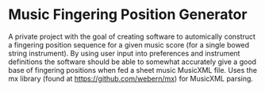 # Music Fingering Position Generator

A private project with the goal of creating software to automically construct a fingering position sequence for a given
music score (for a single bowed string instrument). By using user input into preferences and 
instrument definitions the software should be able to somewhat accurately give a good base of
fingering positions when fed a sheet music MusicXML file. Uses the mx library (found at
https://github.com/webern/mx) for MusicXML parsing.
